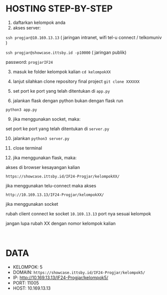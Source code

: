 # HOSTING STEP-BY-STEP
1. daftarkan kelompok anda
2. akses server:

`ssh progjar@10.169.13.13` ( jaringan intranet, wifi tel-u connect / telkomuniv )

`ssh progjar@showcase.ittsby.id -p10000` ( jaringan publik)

password: `progjarIF24`

3. masuk ke folder kelompok kalian
`cd kelompokXX`

4. lanjut silahkan clone repository final project 
`git clone XXXXXX`

6. set port ke port yang telah ditentukan di `app.py`
7. jalankan flask dengan python bukan dengan flask run

`python3 app.py`

9. jika menggunakan socket, maka:

set port ke port yang telah ditentukan di `server.py`

10. jalankan `python3 server.py`
11. close terminal 
 
12. jika menggunakan flask, maka:

akses di browser kesayangan kalian

`https://showcase.ittsby.id/IF24-Progjar/kelompokXX/`

jika menggunakan telu-connect maka akses

`http://10.169.13.13/IF24-Progjar/kelompokXX/`

jika menggunakan socket

rubah client connect ke socket `10.169.13.13` port nya sesuai kelompok

jangan lupa rubah XX dengan nomor kelompok kalian

<br>

# DATA
- KELOMPOK: 5
- DOMAIN: `https://showcase.ittsby.id/IF24-Progjar/kelompok5/`
- IP: http://10.169.13.13/IF24-Progjar/kelompok5/
- PORT: 11005
- HOST: 10.169.13.13
